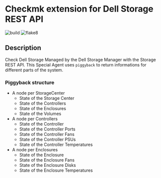 # Checkmk extension for Dell Storage REST API

![build](https://github.com/jiuka/checkmk_phion/workflows/build/badge.svg)
![flake8](https://github.com/jiuka/checkmk_phion/workflows/Lint/badge.svg?branch=master)

## Description

Check Dell Storage Managed by the Dell Storage Manager with the Storage REST API. This Special Agent uses `piggyback` to return informations for different parts of the system.

### Piggyback structure

 * A node per StorageCenter
   * State of the Storage Center
   * State of the Controllers
   * State of the Enclosures
   * State of the Volumes
 * A node per Controllers
   * State of the Controller
   * State of the Controller Ports
   * State of the Controller Fans
   * State of the Controller PSUs 
   * State of the Controller Temperatures 
 * A node per Enclosures
   * State of the Enclosure
   * State of the Enclosure Fans
   * State of the Enclosure Disks
   * State of the Enclosure Temperatures